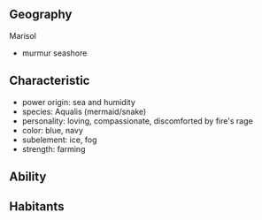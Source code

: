 ## Geography
Marisol
- murmur seashore

## Characteristic
- power origin: sea and humidity
- species: Aqualis (mermaid/snake)
- personality: loving, compassionate, discomforted by fire's rage
- color: blue, navy
- subelement: ice, fog
- strength: farming

## Ability

## Habitants